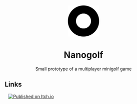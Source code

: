 <div align="center">

![](media/icon_github.png)

# Nanogolf

Small prototype of a multiplayer minigolf game

</div>

## Links
 
[![Published on Itch.io](https://img.shields.io/badge/itch.io-published-%2390ce59)](https://steffo.itch.io/nanogolf)
